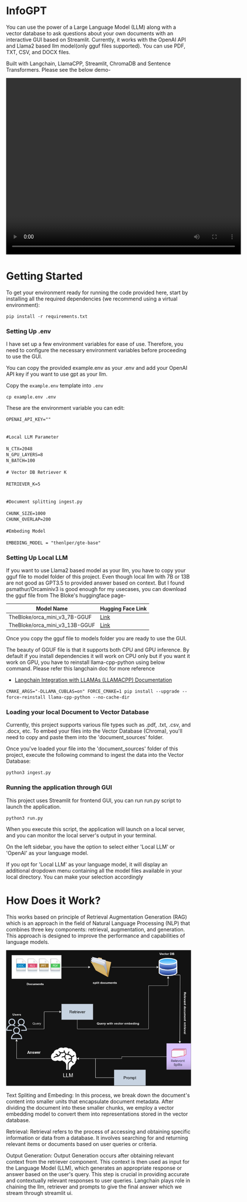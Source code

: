 # InfoGPT

You can use the power of a Large Language Model (LLM) along with a vector database to ask questions about your own documents with an interactive GUI based on Streamlit. Currently, it works with the OpenAI API and Llama2 based llm model(only gguf files supported). You can use PDF, TXT, CSV, and DOCX files.

Built with Langchain, LlamaCPP, Streamlit, ChromaDB and Sentence Transformers. Please see the below demo-

<video width="640" height="480" controls>
  <source src="./assets/video/demo.mp4" type="video/mp4">
  Your browser does not support the video tag.
</video>


# Getting Started

To get your environment ready for running the code provided here, start by installing all the required dependencies (we recommend using a virtual environment):

```shell
pip install -r requirements.txt
```

### Setting Up .env

I have set up a few environment variables for ease of use. Therefore, you need to configure the necessary environment variables before proceeding to use the GUI.

You can copy the provided example.env as your .env and add your OpenAI API key if you want to use gpt as your llm.

Copy the `example.env` template into `.env`
```shell
cp example.env .env
```
These are the environment variable you can edit:

```
OPENAI_API_KEY=""


#Local LLM Parameter

N_CTX=2048
N_GPU_LAYERS=8
N_BATCH=100

# Vector DB Retriever K

RETRIEVER_K=5


#Document splitting ingest.py 

CHUNK_SIZE=1000
CHUNK_OVERLAP=200

#Embeding Model

EMBEDING_MODEL = "thenlper/gte-base"

```

### Setting Up Local LLM

If you want to use Llama2 based model as your llm, you have to copy your gguf file to model folder of this project. Even though local llm with 7B or 13B are not good as GPT3.5 to provided answer based on context. But I found psmathur/Orcaminiv3 is good enough for my usecases, you can download the gguf file from The Bloke's huggingface page-

| Model Name                  | Hugging Face Link                                       |
|-----------------------------|---------------------------------------------------------|
| TheBloke/orca_mini_v3_7B-GGUF | [Link](https://huggingface.co/TheBloke/orca_mini_v3_7B-GGUF) |
| TheBloke/orca_mini_v3_13B-GGUF | [Link](https://huggingface.co/TheBloke/orca_mini_v3_13B-GGUF) |

Once you copy the gguf file to models folder you are ready to use the GUI.

The beauty of GGUF file is that it supports both CPU and GPU inference. By default if you install dependencies it will work on CPU only but if you want it work on GPU, you have to reinstall llama-cpp-python using below command. Please refer this langchain doc for more reference 
- [Langchain Integration with LLAMAs (LLAMACPP) Documentation](https://python.langchain.com/docs/integrations/llms/llamacpp)

```
CMAKE_ARGS="-DLLAMA_CUBLAS=on" FORCE_CMAKE=1 pip install --upgrade --force-reinstall llama-cpp-python --no-cache-dir
```

### Loading your local Document to Vector Database

Currently, this project supports various file types such as .pdf, .txt, .csv, and .docx, etc. To embed your files into the Vector Database (Chroma), you'll need to copy and paste them into the 'document_sources' folder.

Once you've loaded your file into the 'document_sources' folder of this project, execute the following command to ingest the data into the Vector Database:

```
python3 ingest.py
```

### Running the application through GUI

This project uses Streamlit for frontend GUI, you can run run.py script to launch the application.

```
python3 run.py
```
When you execute this script, the application will launch on a local server, and you can monitor the local server's output in your terminal.

On the left sidebar, you have the option to select either 'Local LLM' or 'OpenAI' as your language model.

If you opt for 'Local LLM' as your language model, it will display an additional dropdown menu containing all the model files available in your local directory. You can make your selection accordingly


# How Does it Work?

This works based on principle of Retrieval Augmentation Generation (RAG) which is an approach in the field of Natural Language Processing (NLP) that combines three key components: retrieval, augmentation, and generation. This approach is designed to improve the performance and capabilities of language models.

![RAG Diagram](./assets/image/RAG_diagram_dark.png)


Text Spliting and Embeding: In this process, we break down the document's content into smaller units that encapsulate document metadata. After dividing the document into these smaller chunks, we employ a vector embedding model to convert them into representations stored in the vector database.

Retrieval: Retrieval refers to the process of accessing and obtaining specific information or data from a database. It involves searching for and returning relevant items or documents based on user queries or criteria. 

Output Generation: Output Generation occurs after obtaining relevant context from the retriever component. This context is then used as input for the Language Model (LLM), which generates an appropriate response or answer based on the user's query. This step is crucial in providing accurate and contextually relevant responses to user queries. Langchain plays role in chaining the llm, retriever and prompts to give the final answer which we stream through streamlit ui.
